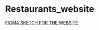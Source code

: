 # Restaurants_website

[FIGMA SKETCH FOR THE WEBSITE](https://www.figma.com/file/WKDhLbrGHOXwRiBsY4rtNW/restaurant-website?node-id=0%3A1)
